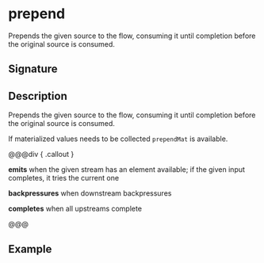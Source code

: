 # prepend

Prepends the given source to the flow, consuming it until completion before the original source is consumed.

## Signature

## Description

Prepends the given source to the flow, consuming it until completion before the original source is consumed.

If materialized values needs to be collected `prependMat` is available.


@@@div { .callout }

**emits** when the given stream has an element available; if the given input completes, it tries the current one

**backpressures** when downstream backpressures

**completes** when all upstreams complete

@@@

## Example


